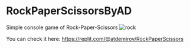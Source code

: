 # RockPaperScissorsByAD
Simple console game of Rock-Paper-Scissors
![rock](https://github.com/AlexanderDemirow/RockPaperScissorsByAD/assets/157377338/8fa312e8-d1f2-4bb2-b7d0-7f9b69e29025)

You can check it here:
      https://replit.com/@atdemirov/RockPaperScissors
